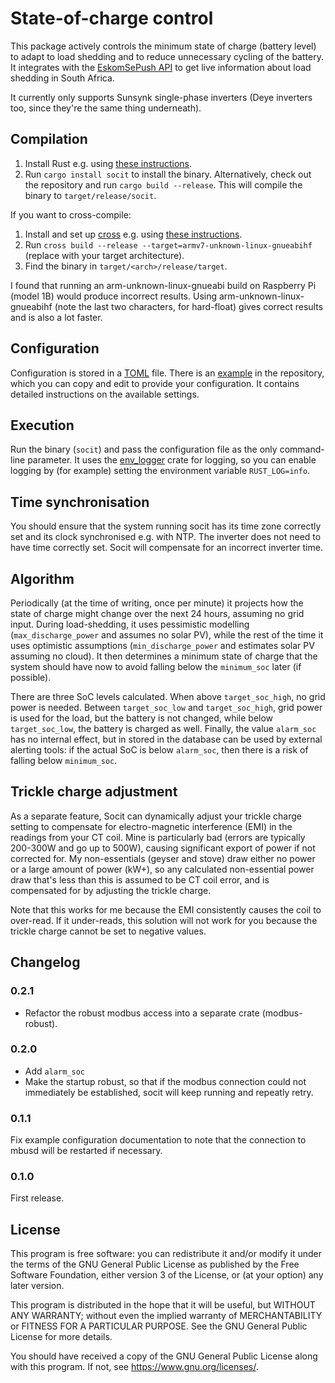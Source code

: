 # State-of-charge control

This package actively controls the minimum state of charge (battery level) to
adapt to load shedding and to reduce unnecessary cycling of the battery. It
integrates with the [EskomSePush API](https://eskomsepush.gumroad.com/l/api)
to get live information about load shedding in South Africa.

It currently only supports Sunsynk single-phase inverters (Deye inverters too,
since they're the same thing underneath).

## Compilation

1. Install Rust e.g. using [these instructions](https://www.rust-lang.org/learn/get-started).
2. Run `cargo install socit` to install the binary. Alternatively,
   check out the repository and run `cargo build --release`. This will compile
   the binary to `target/release/socit`.

If you want to cross-compile:

1. Install and set up [cross](https://github.com/cross-rs/cross) e.g. using
   [these
   instructions](https://github.com/cross-rs/cross/wiki/Getting-Started).
2. Run `cross build --release --target=armv7-unknown-linux-gnueabihf` (replace
   with your target architecture).
3. Find the binary in `target/<arch>/release/target`.

I found that running an arm-unknown-linux-gnueabi build on Raspberry Pi
(model 1B) would produce incorrect results. Using arm-unknown-linux-gnueabihf
(note the last two characters, for hard-float) gives correct results and is
also a lot faster.

## Configuration

Configuration is stored in a [TOML](https://toml.io/) file. There is an
[example](socit.toml.example) in the repository, which you can copy and edit to
provide your configuration. It contains detailed instructions on the available
settings.

## Execution

Run the binary (`socit`) and pass the configuration file as the only
command-line parameter. It uses the
[env_logger](https://docs.rs/env_logger/latest/env_logger/) crate for logging,
so you can enable logging by (for example) setting the environment variable
`RUST_LOG=info`.

## Time synchronisation

You should ensure that the system running socit has its time zone correctly
set and its clock synchronised e.g. with NTP. The inverter does not need
to have time correctly set. Socit will compensate for an incorrect inverter
time.

## Algorithm

Periodically (at the time of writing, once per minute) it projects how the
state of charge might change over the next 24 hours, assuming no grid input.
During load-shedding, it uses pessimistic modelling (`max_discharge_power` and
assumes no solar PV), while the rest of the time it uses optimistic
assumptions (`min_discharge_power` and estimates solar PV assuming no cloud).
It then determines a minimum state of charge that the system should have now
to avoid falling below the `minimum_soc` later (if possible).

There are three SoC levels calculated. When above `target_soc_high`, no grid
power is needed. Between `target_soc_low` and `target_soc_high`, grid power
is used for the load, but the battery is not changed, while below
`target_soc_low`, the battery is charged as well. Finally, the value
`alarm_soc` has no internal effect, but in stored in the database can be used
by external alerting tools: if the actual SoC is below `alarm_soc`, then there
is a risk of falling below `minimum_soc`.

## Trickle charge adjustment

As a separate feature, Socit can dynamically adjust your trickle charge setting
to compensate for electro-magnetic interference (EMI) in the readings from your
CT coil. Mine is particularly bad (errors are typically 200-300W and go up to
500W), causing significant export of power if not corrected for. My
non-essentials (geyser and stove) draw either no power or a large amount of
power (kW+), so any calculated non-essential power draw that's less than this
is assumed to be CT coil error, and is compensated for by adjusting the trickle
charge.

Note that this works for me because the EMI consistently causes the coil to
over-read. If it under-reads, this solution will not work for you because the
trickle charge cannot be set to negative values.

## Changelog

### 0.2.1

- Refactor the robust modbus access into a separate crate (modbus-robust).

### 0.2.0

- Add `alarm_soc`
- Make the startup robust, so that if the modbus connection could not
  immediately be established, socit will keep running and repeatly retry.

### 0.1.1

Fix example configuration documentation to note that the connection to mbusd
will be restarted if necessary.

### 0.1.0

First release.

## License

This program is free software: you can redistribute it and/or modify it
under the terms of the GNU General Public License as published by the Free
Software Foundation, either version 3 of the License, or (at your option)
any later version.

This program is distributed in the hope that it will be useful, but WITHOUT
ANY WARRANTY; without even the implied warranty of MERCHANTABILITY or
FITNESS FOR A PARTICULAR PURPOSE. See the GNU General Public License for
more details.

You should have received a copy of the GNU General Public License along
with this program. If not, see <https://www.gnu.org/licenses/>.
